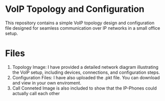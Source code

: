 # VoIP Topology and Configuration
This repository contains a simple VoIP topology design and configuration file designed for seamless communication over IP networks in a small office setup. 

# Files
1. Topology Image: I have provided a detailed network diagram illustrating the VoIP setup, including devices, connections, and configuration steps.
2. Configuration Files: I have also uploaded the .pkt file. You can download and view in your own enviroment.
3. Call Conneted Image is also included to show that the IP-Phones could actually call each other 

